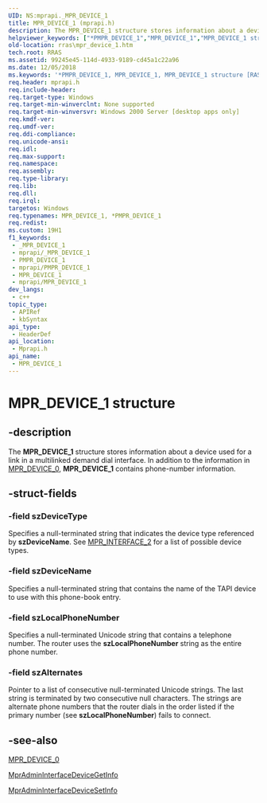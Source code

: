 ```yaml
---
UID: NS:mprapi._MPR_DEVICE_1
title: MPR_DEVICE_1 (mprapi.h)
description: The MPR_DEVICE_1 structure stores information about a device used for a link in a multilinked demand dial interface. In addition to the information in MPR_DEVICE_0, MPR_DEVICE_1 contains phone-number information.
helpviewer_keywords: ["*PMPR_DEVICE_1","MPR_DEVICE_1","MPR_DEVICE_1 structure [RAS]","PMPR_DEVICE_1","PMPR_DEVICE_1 structure pointer [RAS]","_mpr_mpr_device_1","mprapi/MPR_DEVICE_1","mprapi/PMPR_DEVICE_1","rras.mpr_device_1"]
old-location: rras\mpr_device_1.htm
tech.root: RRAS
ms.assetid: 99245e45-114d-4933-9189-cd45a1c22a96
ms.date: 12/05/2018
ms.keywords: '*PMPR_DEVICE_1, MPR_DEVICE_1, MPR_DEVICE_1 structure [RAS], PMPR_DEVICE_1, PMPR_DEVICE_1 structure pointer [RAS], _mpr_mpr_device_1, mprapi/MPR_DEVICE_1, mprapi/PMPR_DEVICE_1, rras.mpr_device_1'
req.header: mprapi.h
req.include-header: 
req.target-type: Windows
req.target-min-winverclnt: None supported
req.target-min-winversvr: Windows 2000 Server [desktop apps only]
req.kmdf-ver: 
req.umdf-ver: 
req.ddi-compliance: 
req.unicode-ansi: 
req.idl: 
req.max-support: 
req.namespace: 
req.assembly: 
req.type-library: 
req.lib: 
req.dll: 
req.irql: 
targetos: Windows
req.typenames: MPR_DEVICE_1, *PMPR_DEVICE_1
req.redist: 
ms.custom: 19H1
f1_keywords:
 - _MPR_DEVICE_1
 - mprapi/_MPR_DEVICE_1
 - PMPR_DEVICE_1
 - mprapi/PMPR_DEVICE_1
 - MPR_DEVICE_1
 - mprapi/MPR_DEVICE_1
dev_langs:
 - c++
topic_type:
 - APIRef
 - kbSyntax
api_type:
 - HeaderDef
api_location:
 - Mprapi.h
api_name:
 - MPR_DEVICE_1
---
```


# MPR_DEVICE_1 structure


## -description

The 
<b>MPR_DEVICE_1</b> structure stores information about a device used for a link in a multilinked demand dial interface. In addition to the information in 
<a href="/windows/desktop/api/mprapi/ns-mprapi-mpr_device_0">MPR_DEVICE_0</a>, 
<b>MPR_DEVICE_1</b> contains phone-number information.

## -struct-fields

### -field szDeviceType

Specifies a null-terminated string that indicates the device type referenced by <b>szDeviceName</b>. See 
<a href="/windows/desktop/api/mprapi/ns-mprapi-mpr_interface_2">MPR_INTERFACE_2</a> for a list of possible device types.

### -field szDeviceName

Specifies a null-terminated string that contains the name of the TAPI device to use with this phone-book entry.

### -field szLocalPhoneNumber

Specifies a null-terminated Unicode string that contains a telephone number. The router uses the <b>szLocalPhoneNumber</b> string as the entire phone number.

### -field szAlternates

Pointer to a list of consecutive null-terminated Unicode strings. The last string is terminated by two consecutive null characters. The strings are alternate phone numbers that the router dials in the order listed if the primary number (see <b>szLocalPhoneNumber</b>) fails to connect.

## -see-also

<a href="/windows/desktop/api/mprapi/ns-mprapi-mpr_device_0">MPR_DEVICE_0</a>



<a href="/windows/desktop/api/mprapi/nf-mprapi-mpradmininterfacedevicegetinfo">MprAdminInterfaceDeviceGetInfo</a>



<a href="/windows/desktop/api/mprapi/nf-mprapi-mpradmininterfacedevicesetinfo">MprAdminInterfaceDeviceSetInfo</a>